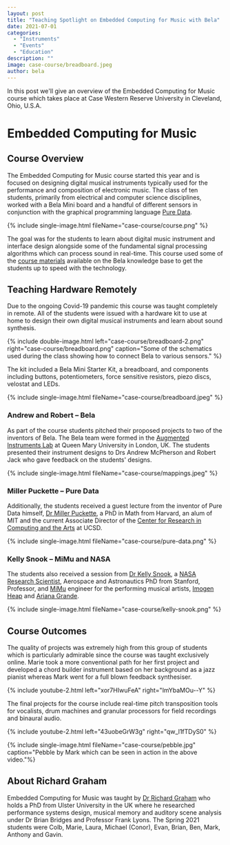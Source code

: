 ```yaml
---
layout: post
title: "Teaching Spotlight on Embedded Computing for Music with Bela"
date: 2021-07-01
categories:
  - "Instruments"
  - "Events"
  - "Education"
description: ""
image: case-course/breadboard.jpeg
author: bela
---
```


In this post we'll give an overview of the Embedded Computing for Music course which takes place at Case Western Reserve University in Cleveland, Ohio, U.S.A.

# Embedded Computing for Music

## Course Overview

The Embedded Computing for Music course started this year and is focused on designing digital musical instruments typically used for the performance and composition of electronic music. The class of ten students, primarily from electrical and computer science disciplines, worked with a Bela Mini board and a handful of different sensors in conjunction with the graphical programming language [Pure Data](https://puredata.info/).

{% include single-image.html fileName="case-course/course.png" %}

The goal was for the students to learn about digital music instrument and interface design alongside some of the fundamental signal processing algorithms which can process sound in real-time. This course used some of the [course materials](https://learn.bela.io/tutorials/pure-data/fundamentals/course-introduction/) available on the Bela knowledge base to get the students up to speed with the technology.


## Teaching Hardware Remotely

Due to the ongoing Covid-19 pandemic this course was taught completely in remote. All of the students were issued with a hardware kit to use at home to design their own digital musical instruments and learn about sound synthesis.

{% include double-image.html left="case-course/breadboard-2.png" right="case-course/breadboard.png" caption="Some of the schematics used during the class showing how to connect Bela to various sensors." %}

The kit included a Bela Mini Starter Kit, a breadboard, and components including buttons, potentiometers, force sensitive resistors, piezo discs, velostat and LEDs.

{% include single-image.html fileName="case-course/breadboard.jpeg" %}

### Andrew and Robert – Bela

As part of the course students pitched their proposed projects to two of the inventors of Bela. The Bela team were formed in the [Augmented Instruments Lab](http://instrumentslab.org) at Queen Mary University in London, UK. The students presented their instrument designs to Drs Andrew McPherson and Robert Jack who gave feedback on the students' designs.

{% include single-image.html fileName="case-course/mappings.jpeg" %}

### Miller Puckette – Pure Data

Additionally, the students received a guest lecture from the inventor of Pure Data himself, [Dr Miller Puckette](http://msp.ucsd.edu/), a PhD in Math from Harvard, an alum of MIT and the current Associate Director of the [Center for Research in Computing and the Arts](https://en.wikipedia.org/wiki/Center_for_Research_in_Computing_and_the_Arts) at UCSD.

{% include single-image.html fileName="case-course/pure-data.png" %}

### Kelly Snook – MiMu and NASA

The students also received a session from [Dr Kelly Snook](https://science.nasa.gov/about-us/organization-and-leadership/lunar-program-scientist), a [NASA Research Scientist](https://www.brighton.ac.uk/women-of-impact/kelly-snook.aspx), Aerospace and Astronautics PhD from Stanford, Professor, and [MiMu](https://mimugloves.com/) engineer for the performing musical artists, [Imogen Heap](https://www.npr.org/2019/06/20/733554054/imogen-heap-tiny-desk-concert) and [Ariana Grande](https://www.arianagrande.com/).

{% include single-image.html fileName="case-course/kelly-snook.png" %}

## Course Outcomes

The quality of projects was extremely high from this group of students which is particularly admirable since the course was taught exclusively online. Marie took a more conventional path for her first project and developed a chord builder instrument based on her background as a jazz pianist whereas Mark went for a full blown feedback synthesiser.

{% include youtube-2.html left="xor7HIwuFeA" right="lmYbaMOu--Y" %}

The final projects for the course include real-time pitch transposition tools for vocalists, drum machines and granular processors for field recordings and binaural audio.

{% include youtube-2.html left="43uobeGrW3g" right="qw_l1fTDyS0" %}

{% include single-image.html fileName="case-course/pebble.jpg" caption="Pebble by Mark which can be seen in action in the above video."%}

## About Richard Graham

Embedded Computing for Music was taught by [Dr Richard Graham](https://engineering.case.edu/about/school-directory/richard-graham) who holds a PhD from Ulster University in the UK where he researched performance systems design, musical memory and auditory scene analysis under Dr Brian Bridges and Professor Frank Lyons. The Spring 2021 students were Colb, Marie, Laura, Michael (Conor), Evan, Brian, Ben, Mark, Anthony and Gavin.
